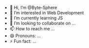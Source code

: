 - 👋 Hi, I’m @Byte-Sphere
- 👀 I’m interested in Web Development
- 🌱 I’m currently learning JS
- 💞️ I’m looking to collaborate on ...
- 📫 How to reach me ...
- 😄 Pronouns: ...
- ⚡ Fun fact: ...

<!---
Byte-Sphere/Byte-Sphere is a ✨ special ✨ repository because its `README.md` (this file) appears on your GitHub profile.
You can click the Preview link to take a look at your changes.
--->
